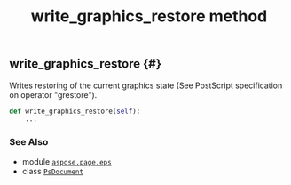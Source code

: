 ﻿---
title: write_graphics_restore method
second_title: Aspose.Page for Python via .NET API References
description: 
type: docs
weight: 500
url: /python-net/aspose.page.eps/psdocument/write_graphics_restore/
is_root: false
---

## write_graphics_restore {#}

Writes restoring of the current graphics state (See PostScript specification on operator "grestore").



```python
def write_graphics_restore(self):
    ...
```





### See Also
* module [`aspose.page.eps`](../../)
* class [`PsDocument`](/page/python-net/aspose.page.eps/psdocument)
